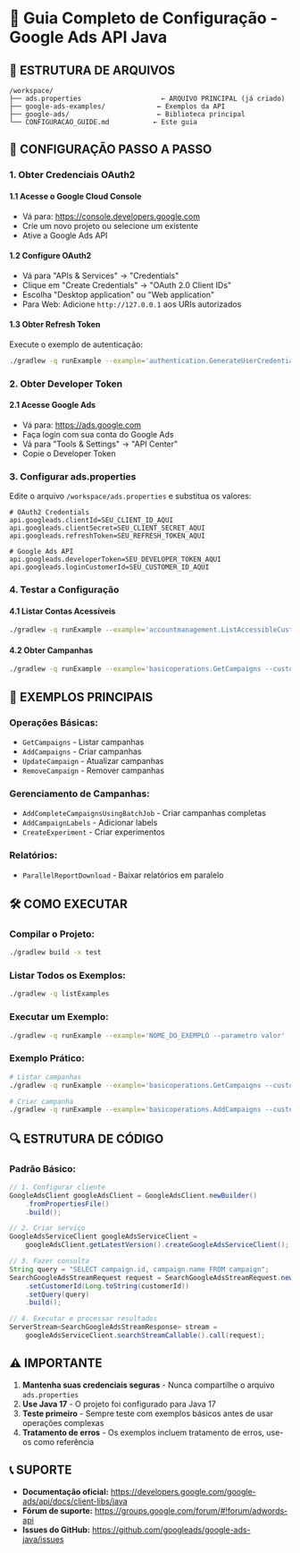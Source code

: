 # 🚀 Guia Completo de Configuração - Google Ads API Java

## 📁 ESTRUTURA DE ARQUIVOS

```
/workspace/
├── ads.properties                    ← ARQUIVO PRINCIPAL (já criado)
├── google-ads-examples/             ← Exemplos da API
├── google-ads/                      ← Biblioteca principal
└── CONFIGURACAO_GUIDE.md           ← Este guia
```

## 🔧 CONFIGURAÇÃO PASSO A PASSO

### **1. Obter Credenciais OAuth2**

#### **1.1 Acesse o Google Cloud Console**
- Vá para: https://console.developers.google.com
- Crie um novo projeto ou selecione um existente
- Ative a Google Ads API

#### **1.2 Configure OAuth2**
- Vá para "APIs & Services" → "Credentials"
- Clique em "Create Credentials" → "OAuth 2.0 Client IDs"
- Escolha "Desktop application" ou "Web application"
- Para Web: Adicione `http://127.0.0.1` aos URIs autorizados

#### **1.3 Obter Refresh Token**
Execute o exemplo de autenticação:
```bash
./gradlew -q runExample --example='authentication.GenerateUserCredentials --oAuthClientFile /caminho/para/seu/client_secret.json'
```

### **2. Obter Developer Token**

#### **2.1 Acesse Google Ads**
- Vá para: https://ads.google.com
- Faça login com sua conta do Google Ads
- Vá para "Tools & Settings" → "API Center"
- Copie o Developer Token

### **3. Configurar ads.properties**

Edite o arquivo `/workspace/ads.properties` e substitua os valores:

```properties
# OAuth2 Credentials
api.googleads.clientId=SEU_CLIENT_ID_AQUI
api.googleads.clientSecret=SEU_CLIENT_SECRET_AQUI
api.googleads.refreshToken=SEU_REFRESH_TOKEN_AQUI

# Google Ads API
api.googleads.developerToken=SEU_DEVELOPER_TOKEN_AQUI
api.googleads.loginCustomerId=SEU_CUSTOMER_ID_AQUI
```

### **4. Testar a Configuração**

#### **4.1 Listar Contas Acessíveis**
```bash
./gradlew -q runExample --example='accountmanagement.ListAccessibleCustomers'
```

#### **4.2 Obter Campanhas**
```bash
./gradlew -q runExample --example='basicoperations.GetCampaigns --customerId 1234567890'
```

## 📝 EXEMPLOS PRINCIPAIS

### **Operações Básicas:**
- `GetCampaigns` - Listar campanhas
- `AddCampaigns` - Criar campanhas
- `UpdateCampaign` - Atualizar campanhas
- `RemoveCampaign` - Remover campanhas

### **Gerenciamento de Campanhas:**
- `AddCompleteCampaignsUsingBatchJob` - Criar campanhas completas
- `AddCampaignLabels` - Adicionar labels
- `CreateExperiment` - Criar experimentos

### **Relatórios:**
- `ParallelReportDownload` - Baixar relatórios em paralelo

## 🛠️ COMO EXECUTAR

### **Compilar o Projeto:**
```bash
./gradlew build -x test
```

### **Listar Todos os Exemplos:**
```bash
./gradlew -q listExamples
```

### **Executar um Exemplo:**
```bash
./gradlew -q runExample --example='NOME_DO_EXEMPLO --parametro valor'
```

### **Exemplo Prático:**
```bash
# Listar campanhas
./gradlew -q runExample --example='basicoperations.GetCampaigns --customerId 1234567890'

# Criar campanha
./gradlew -q runExample --example='basicoperations.AddCampaigns --customerId 1234567890'
```

## 🔍 ESTRUTURA DE CÓDIGO

### **Padrão Básico:**
```java
// 1. Configurar cliente
GoogleAdsClient googleAdsClient = GoogleAdsClient.newBuilder()
    .fromPropertiesFile()
    .build();

// 2. Criar serviço
GoogleAdsServiceClient googleAdsServiceClient = 
    googleAdsClient.getLatestVersion().createGoogleAdsServiceClient();

// 3. Fazer consulta
String query = "SELECT campaign.id, campaign.name FROM campaign";
SearchGoogleAdsStreamRequest request = SearchGoogleAdsStreamRequest.newBuilder()
    .setCustomerId(Long.toString(customerId))
    .setQuery(query)
    .build();

// 4. Executar e processar resultados
ServerStream<SearchGoogleAdsStreamResponse> stream = 
    googleAdsServiceClient.searchStreamCallable().call(request);
```

## ⚠️ IMPORTANTE

1. **Mantenha suas credenciais seguras** - Nunca compartilhe o arquivo `ads.properties`
2. **Use Java 17** - O projeto foi configurado para Java 17
3. **Teste primeiro** - Sempre teste com exemplos básicos antes de usar operações complexas
4. **Tratamento de erros** - Os exemplos incluem tratamento de erros, use-os como referência

## 📞 SUPORTE

- **Documentação oficial:** https://developers.google.com/google-ads/api/docs/client-libs/java
- **Fórum de suporte:** https://groups.google.com/forum/#!forum/adwords-api
- **Issues do GitHub:** https://github.com/googleads/google-ads-java/issues